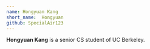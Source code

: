 ```yaml
---
name: Hongyuan Kang
short_name:  Hongyuan
github: SpecialAir123
---
```


**Hongyuan Kang** is a senior CS student of UC Berkeley. 
